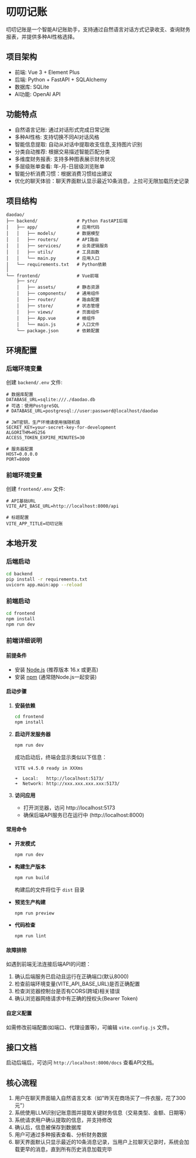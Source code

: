 # 叨叨记账 

叨叨记账是一个智能AI记账助手，支持通过自然语言对话方式记录收支、查询财务报表，并提供多种AI性格选择。

## 项目架构

- 前端: Vue 3 + Element Plus
- 后端: Python + FastAPI + SQLAlchemy
- 数据库: SQLite 
- AI功能: OpenAI API

## 功能特点

- 自然语言记账: 通过对话形式完成日常记账
- 多种AI性格: 支持切换不同AI对话风格
- 智能信息提取: 自动从对话中提取收支信息,支持图片识别
- 分类自动推荐: 根据交易描述智能匹配分类
- 多维度财务报表: 支持多种图表展示财务状况
- 多层级账单查看: 年-月-日层级浏览账单
- 智能分析消费习惯：根据消费习惯给出建议
- 优化的聊天体验：聊天界面默认显示最近10条消息，上拉可无限加载历史记录

## 项目结构

```
daodao/
├── backend/               # Python FastAPI后端
│   ├── app/               # 应用代码
│   │   ├── models/        # 数据模型
│   │   ├── routers/       # API路由
│   │   ├── services/      # 业务逻辑服务
│   │   ├── utils/         # 工具函数
│   │   └── main.py        # 应用入口
│   └── requirements.txt   # Python依赖
│
└── frontend/              # Vue前端
    ├── src/
    │   ├── assets/        # 静态资源
    │   ├── components/    # 通用组件
    │   ├── router/        # 路由配置
    │   ├── store/         # 状态管理
    │   ├── views/         # 页面组件
    │   ├── App.vue        # 根组件
    │   └── main.js        # 入口文件
    └── package.json       # 依赖配置
```

## 环境配置

### 后端环境变量

创建 `backend/.env` 文件:

```
# 数据库配置
DATABASE_URL=sqlite:///./daodao.db
# 可选：使用PostgreSQL
# DATABASE_URL=postgresql://user:password@localhost/daodao

# JWT密钥，生产环境请使用强随机值
SECRET_KEY=your-secret-key-for-development
ALGORITHM=HS256
ACCESS_TOKEN_EXPIRE_MINUTES=30

# 服务器配置
HOST=0.0.0.0
PORT=8000
```

### 前端环境变量

创建 `frontend/.env` 文件:

```
# API基础URL
VITE_API_BASE_URL=http://localhost:8000/api

# 标题配置
VITE_APP_TITLE=叨叨记账
```

## 本地开发

### 后端启动

```bash
cd backend
pip install -r requirements.txt
uvicorn app.main:app --reload
```

### 前端启动

```bash
cd frontend
npm install
npm run dev
```

### 前端详细说明

#### 前提条件

- 安装 [Node.js](https://nodejs.org/) (推荐版本 16.x 或更高)
- 安装 [npm](https://www.npmjs.com/) (通常随Node.js一起安装)

#### 启动步骤

1. **安装依赖**
   ```bash
   cd frontend
   npm install
   ```

2. **启动开发服务器**
   ```bash
   npm run dev
   ```
   成功启动后，终端会显示类似以下信息：
   ```
   VITE v4.5.0 ready in XXXms
   
   ➜  Local:   http://localhost:5173/
   ➜  Network: http://xxx.xxx.xxx.xxx:5173/
   ```
   
3. **访问应用**
   - 打开浏览器，访问 http://localhost:5173
   - 确保后端API服务已在运行中 (http://localhost:8000)

#### 常用命令

- **开发模式**
  ```bash
  npm run dev
  ```

- **构建生产版本**
  ```bash
  npm run build
  ```
  构建后的文件将位于 `dist` 目录

- **预览生产构建**
  ```bash
  npm run preview
  ```
  
- **代码检查**
  ```bash
  npm run lint
  ```

#### 故障排除

如遇到前端无法连接后端API的问题：
1. 确认后端服务已启动且运行在正确端口(默认8000)
2. 检查前端环境变量(VITE_API_BASE_URL)是否正确配置
3. 检查浏览器控制台是否有CORS(跨域)相关错误
4. 确认浏览器网络请求中有正确的授权头(Bearer Token)

#### 自定义配置

如需修改前端配置(如端口、代理设置等)，可编辑 `vite.config.js` 文件。
 
## 接口文档

启动后端后，可访问 `http://localhost:8000/docs` 查看API文档。

## 核心流程

1. 用户在聊天界面输入自然语言文本（如"昨天在商场买了一件衣服，花了300元"）
2. 系统使用LLM识别记账意图并提取关键财务信息（交易类型、金额、日期等）
3. 系统请求用户确认提取的信息，并支持修改
4. 确认后，信息被保存到数据库
5. 用户可通过多种报表查看、分析财务数据
6. 聊天界面默认只显示最近的10条消息记录，当用户上拉聊天记录时，系统会加载更早的消息，直到所有历史消息加载完毕
